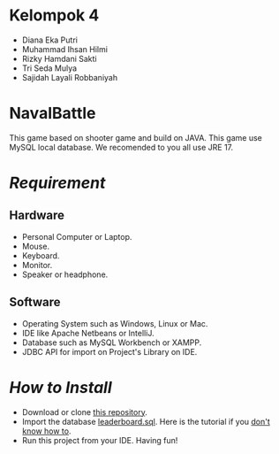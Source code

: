 # Kelompok 4
- Diana Eka Putri
- Muhammad Ihsan Hilmi
- Rizky Hamdani Sakti
- Tri Seda Mulya
- Sajidah Layali Robbaniyah
# NavalBattle
This game based on shooter game and build on JAVA. This game use MySQL local database. We recomended to you all use JRE 17.
# *Requirement*
## Hardware
- Personal Computer or Laptop.
- Mouse.
- Keyboard.
- Monitor.
- Speaker or headphone.
## Software
- Operating System such as Windows, Linux or Mac.
- IDE like Apache Netbeans or IntelliJ.
- Database such as MySQL Workbench or XAMPP.
- JDBC API for import on Project's Library on IDE.
# *How to Install*
- Download or clone [this repository](github.com/KelompokOOP4/NavalBattle/blob/main).
- Import the database [leaderboard.sql](github.com/KelompokOOP4/NavalBattle/blob/main/leaderboard.sql). Here is the tutorial if you [don't know how to](https://id.godaddy.com/help/impor-file-sql-ke-database-mysql-6802).
- Run this project from your IDE. Having fun!
